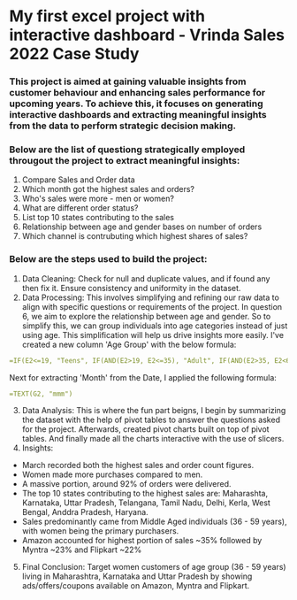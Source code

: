 # My first excel project with interactive dashboard - Vrinda Sales 2022 Case Study

### This project is aimed at gaining valuable insights from customer behaviour and enhancing sales performance for upcoming years. To achieve this, it focuses on generating interactive dashboards and extracting meaningful insights from the data to perform strategic decision making.

### Below are the list of questiong strategically employed througout the project to extract meaningful insights:
1. Compare Sales and Order data
2. Which month got the highest sales and orders?
3. Who's sales were more - men or women?
4. What are different order status?
5. List top 10 states contributing to the sales
6. Relationship between age and gender bases on number of orders
7. Which channel is contrubuting which highest shares of sales?

### Below are the steps used to build the project:
1. Data Cleaning: Check for null and duplicate values, and if found any then fix it. Ensure consistency and uniformity in the dataset.
2. Data Processing: This involves simplifying and refining our raw data to align with specific questions or requirements of the project. In question 6, we aim to explore the relationship between age and gender. So to simplify this, we can group individuals into age categories instead of just using age. This simplification will help us drive insights more easily. I've created a new column 'Age Group' with the below formula:

```yml
=IF(E2<=19, "Teens", IF(AND(E2>19, E2<=35), "Adult", IF(AND(E2>35, E2<60), "Middle Aged", "Senior")))
```

Next for extracting 'Month' from the Date, I applied the following formula:

```yml
=TEXT(G2, "mmm")
```

3. Data Analysis: This is where the fun part beigns, I begin by summarizing the dataset with the help of pivot tables to answer the questions asked for the project. Afterwards, created pivot charts built on top of pivot tables. And finally made all the charts interactive with the use of slicers.
4. Insights:
  - March recorded both the highest sales and order count figures.
  - Women made more purchases compared to men.
  - A massive portion, around 92% of orders were delivered.
  - The top 10 states contributing to the highest sales are: Maharashta, Karnataka, Uttar Pradesh, Telangana, Tamil Nadu, Delhi, Kerla, West Bengal, Anddra Pradesh, Haryana.
  - Sales predominantly came from Middle Aged individuals (36 - 59 years), with women being the primary purchasers.
  - Amazon accounted for highest portion of sales ~35% followed by Myntra ~23% and Flipkart ~22%

5. Final Conclusion: Target women customers of age group (36 - 59 years) living in Maharashtra, Karnataka and Uttar Pradesh by showing ads/offers/coupons available on Amazon, Myntra and Flipkart.
